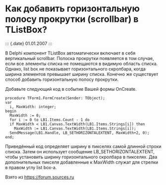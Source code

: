 Как добавить горизонтальную полосу прокрутки (scrollbar) в TListBox?
====================================================================

::: {.date}
01.01.2007
:::

В Delphi компонент TListBox автоматически включает в себя вертикальный
scrollbar. Полоска прокрутки появляется в том случае, если все элементы
списка не помещаются в видимую область списка. Однако, list box не
показывает горизонтального скролбара, когда ширина элементов превышает
ширину списка. Конечно же существует способ добавить горизонтальную
полосу прокрутки.

Добавьте следующий код в событие Вашей формы OnCreate.

    procedure TForm1.FormCreate(Sender: TObject); 
    var 
      i, MaxWidth: integer; 
    begin 
      MaxWidth := 0; 
      for i := 0 to LB1.Items.Count - 1 do 
      if MaxWidth < LB1.Canvas.TextWidth(LB1.Items.Strings[i]) then 
        MaxWidth := LB1.Canvas.TextWidth(LB1.Items.Strings[i]); 
      SendMessage(LB1.Handle, LB_SETHORIZONTALEXTENT, MaxWidth+2, 0); 
    end; 

Приведённый код определяет ширину в пикселях самой длинной строки
списка. Затем он использует сообщение LB\_SETHORIZONTALEXTENT, чтобы
установить ширину горизонтального скролбара в пикселях. Два
дополнительных пикселя добавленные к MaxWidth служат для стрелки в
правом углу list box-а.

Взято из <https://forum.sources.ru>
